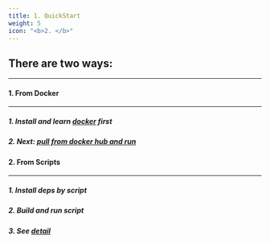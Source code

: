 ```yaml
---
title: 1. QuickStart
weight: 5
icon: "<b>2. </b>"
---
```


## There are two ways:
---

#### 1. From Docker
---
##### 1. Install and learn [docker](https://www.docker.com) first

##### 2. Next: [pull from docker hub and run](./docker/)


#### 2. From Scripts
---
##### 1. Install deps by script

##### 2. Build and run script

##### 3. See [detail](./scripts)
